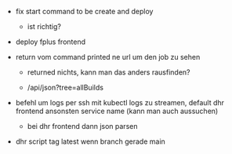 - fix start command to be create and deploy

  - ist richtig?

- deploy fplus frontend

- return vom command printed ne url um den job zu sehen

  - returned nichts, kann man das anders rausfinden?

  - /api/json?tree=allBuilds

- befehl um logs per ssh mit kubectl logs zu streamen, default dhr frontend ansonsten service name (kann man auch aussuchen)

  - bei dhr frontend dann json parsen

- dhr script tag latest wenn branch gerade main
